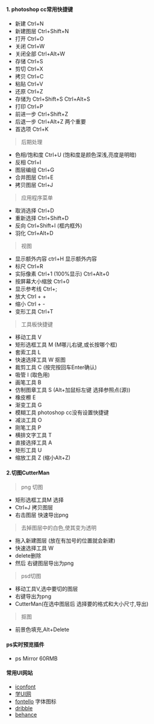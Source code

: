 #### 1. photoshop cc常用快捷键
- 新建 Ctrl+N
- 新建图层 Ctrl+Shift+N
- 打开 Ctrl+O
- 关闭 Ctrl+W
- 关闭全部 Ctrl+Alt+W
- 存储 Ctrl+S
- 剪切 Ctrl+X
- 拷贝 Ctrl+C
- 粘贴 Ctrl+V
- 还原 Ctrl+Z
- 存储为 Ctrl+Shift+S  Ctrl+Alt+S
- 打印 Ctrl+P
- 前进一步 Ctrl+Shift+Z
- 后退一步 Ctrl+Alt+Z   两个重要
- 首选项 Ctrl+K

> 后期处理

- 色相/饱和度  Ctrl+U  (饱和度是颜色深浅,亮度是明暗)
- 反相 Ctrl+I 
- 图层编组 Ctrl+G 
- 合并图层 Ctrl+E
- 拷贝图层 Ctrl+J

> 应用程序菜单

- 取消选择 Ctrl+D
- 重新选择 Ctrl+Shift+D
- 反向 Ctrl+Shift+I (框内框外)
- 羽化 Ctrl+Alt+D

> 视图

- 显示额外内容 ctrl+H 显示额外内容
- 标尺 Ctrl+R
- 实际像素 Ctrl+1 (100%显示) Ctrl+Alt+0
- 按屏幕大小缩放 Ctrl+0
- 显示参考线 Ctrl+;
- 放大  Ctrl + +
- 缩小 Ctrl + -
- 变形工具 Ctrl+T

> 工具板快捷键

- 移动工具 V
- 矩形选框工具 M (M哪儿右键,或长按哪个框)
- 套索工具 L 
- 快速选择工具 W  抠图
- 裁剪工具 C  (按完按回车Enter确认)
- 吸管 I (取色用)
- 画笔工具 B
- 仿制图章工具 S  (Alt+加鼠标左键 选择参照点(源))
- 橡皮檫 E 
- 渐变工具 G
- 模糊工具  photoshop cc没有设置快捷键
- 减淡工具 O
- 刚笔工具 P
- 横排文字工具 T
- 直接选择工具 A
- 矩形工具 U
- 缩放工具 Z  (缩小Alt+Z)

#### 2.切图CutterMan
> png 切图

- 矩形选框工具M 选择
- Ctrl+J 拷贝图层
- 右击图层 快速导出png

> 去掉图层中的白色,使其变为透明

- 拖入新建图层 (放在有加号的位置就会新建)
- 快速选择工具 W 
- delete删除
- 然后 右键图层导出为png

> psd切图

- 移动工具V,选中要切的图层
- 右键导出为png
- CutterMan(在选中图层后 选择要的格式和大小尺寸,导出)


> 抠图

- 前景色填充,Alt+Delete

#### ps实时预览插件
- ps Mirror 60RMB


#### 常用UI网站
- [iconfont](阿里巴巴矢量图标库)
- [学UI网](http://hao.xueui.cn/)
- [fontello](http://fontello.com/) 字体图标
- [dribble](https://dribbble.com/)
- [behance](https://www.behance.net/)
